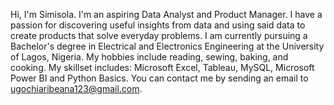 Hi, I'm Simisola.
I'm an aspiring Data Analyst and Product Manager. 
I have a passion for discovering useful insights from data and using said data to create products that solve everyday problems.
I am currently pursuing a Bachelor's degree in Electrical and Electronics Engineering at the University of Lagos, Nigeria.
My hobbies include reading, sewing, baking, and cooking.
My skillset includes: Microsoft Excel, Tableau, MySQL, Microsoft Power BI and Python Basics.
You can contact me by sending an email to ugochiaribeana123@gmail.com.

<!---
simisola-a/simisola-a is a ✨ special ✨ repository because its `README.md` (this file) appears on your GitHub profile.
You can click the Preview link to take a look at your changes.
--->
